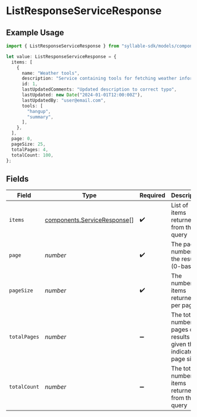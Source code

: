 # ListResponseServiceResponse

## Example Usage

```typescript
import { ListResponseServiceResponse } from "syllable-sdk/models/components";

let value: ListResponseServiceResponse = {
  items: [
    {
      name: "Weather tools",
      description: "Service containing tools for fetching weather information",
      id: 1,
      lastUpdatedComments: "Updated description to correct typo",
      lastUpdated: new Date("2024-01-01T12:00:00Z"),
      lastUpdatedBy: "user@email.com",
      tools: [
        "hangup",
        "summary",
      ],
    },
  ],
  page: 0,
  pageSize: 25,
  totalPages: 4,
  totalCount: 100,
};
```

## Fields

| Field                                                                      | Type                                                                       | Required                                                                   | Description                                                                | Example                                                                    |
| -------------------------------------------------------------------------- | -------------------------------------------------------------------------- | -------------------------------------------------------------------------- | -------------------------------------------------------------------------- | -------------------------------------------------------------------------- |
| `items`                                                                    | [components.ServiceResponse](../../models/components/serviceresponse.md)[] | :heavy_check_mark:                                                         | List of items returned from the query                                      |                                                                            |
| `page`                                                                     | *number*                                                                   | :heavy_check_mark:                                                         | The page number of the results (0-based)                                   | 0                                                                          |
| `pageSize`                                                                 | *number*                                                                   | :heavy_check_mark:                                                         | The number of items returned per page                                      | 25                                                                         |
| `totalPages`                                                               | *number*                                                                   | :heavy_minus_sign:                                                         | The total number of pages of results given the indicated page size         | 4                                                                          |
| `totalCount`                                                               | *number*                                                                   | :heavy_minus_sign:                                                         | The total number of items returned from the query                          | 100                                                                        |